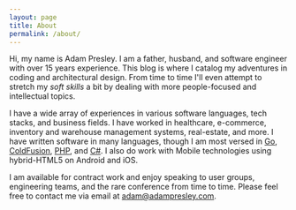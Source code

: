 ```yaml
---
layout: page
title: About
permalink: /about/
---
```


Hi, my name is Adam Presley. I am a father, husband, and software engineer with over 15 years experience. This blog is where I catalog my adventures in coding and architectural design. From time to time I'll even attempt to stretch my *soft skills* a bit by dealing with more people-focused and intellectual topics.

I have a wide array of experiences in various software languages, tech stacks, and business fields. I have worked in healthcare, e-commerce, inventory and warehouse management systems, real-estate, and more. I have written software in many languages, though I am most versed in [Go](http://golang.org), [ColdFusion](http://lucee.org/), [PHP](https://secure.php.net/), and [C#](https://msdn.microsoft.com/en-us/library/67ef8sbd.aspx). I also do work with Mobile technologies using hybrid-HTML5 on Android and iOS.

I am available for contract work and enjoy speaking to user groups, engineering teams, and the rare conference from time to time. Please feel free to contact me via email at adam@adampresley.com.
